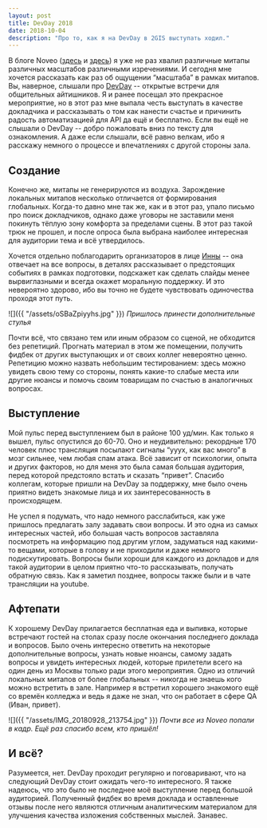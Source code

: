 ```yaml
---
layout: post
title: DevDay 2018
date: 2018-10-04
description: "Про то, как я на DevDay в 2GIS выступать ходил."
---
```

В блоге Noveo ([здесь](https://blog.noveogroup.ru/2018/05/qa-mitapy-noveo-na-strazhe-kachestva/) и [здесь](https://blog.noveogroup.ru/2017/09/mitapy-testirovschikov/)) я уже не раз хвалил различные митапы различных масштабов различными изречениями. И сегодня мне хочется рассказать как раз об ощущении “масштаба” в рамках митапов. Вы, наверное, слышали про [DevDay](https://devday.ru/) -- открытые встречи для общительных айтишников. Я и ранее посещал это прекрасное мероприятие, но в этот раз мне выпала честь выступать в качестве докладчика и рассказывать о том как нанести счастье и причинить радость автоматизацией для API да ещё и бесплатно. Если вы ещё не слышали о DevDay -- добро пожаловать вниз по тексту для ознакомления. А даже если слышали, всё равно велкам, ибо я расскажу немного о процессе и впечатлениях с другой стороны зала.

Создание
---
Конечно же, митапы не генерируются из воздуха. Зарождение локальных митапов несколько отличается от формирования глобальных. Когда-то давно мне так же, как и в этот раз, упало письмо про поиск докладчиков, однако даже уговоры не заставили меня покинуть тёплую зону комфорта за пределами сцены. В этот раз такой трюк не прошел, и после опроса была выбрана наиболее интересная для аудитории тема и всё утвердилось.

Хочется отдельно поблагодарить организаторов в лице [Инны](https://www.facebook.com/profile.php?id=100004437228856) -- она отвечает на все вопросы, в деталях рассказывает о предстоящих событиях в рамках подготовки, подскажет как сделать слайды менее вырвиглазными и всегда окажет моральную поддержку. И это невероятно здорово, ибо вы точно не будете чувствовать одиночества проходя этот путь.

![]({{ "/assets/oSBaZpiyyhs.jpg" }})
*Пришлось принести дополнительные стулья*

Почти всё, что связано тем или иным образом со сценой, не обходится без репетиций. Прогнать материал в этом же помещении, получить фидбек от других выступающих и от своих коллег невероятно ценно. Репетицию можно назвать небольшим тестированием: здесь можно увидеть свою тему со стороны, понять какие-то слабые места или другие нюансы и помочь своим товарищам по счастью в аналогичных вопросах.

Выступление
---
Мой пульс перед выступлением был в районе 100 уд/мин. Как только я вышел, пульс опустился до 60-70. Оно и неудивительно: рекордные 170 человек плюс трансляция посылают сигналы “ууух, как вас много” в мозг сильнее, чем любая спам атака. Всё зависит от психологии, опыта и других факторов, но для меня это была самая большая аудитория, перед которой предстояло встать и сказать “привет”. Спасибо коллегам, которые пришли на DevDay за поддержку, мне было очень приятно видеть знакомые лица и их заинтересованность в происходящем.

Не успел я подумать, что надо немного расслабиться, как уже пришлось предлагать залу задавать свои вопросы. И это одна из самых интересных частей, ибо большая часть вопросов заставляла посмотреть на информацию под другим углом, задуматься над какими-то вещами, которые в голову и не приходили и даже немного подискутировать. Вопросы были хороши для каждого из докладов и для такой аудитории в целом приятно что-то рассказывать, получать обратную связь. Как я заметил позднее, вопросы также были и в чате трансляции на youtube.

Афтепати
---
К хорошему DevDay прилагается бесплатная еда и выпивка, которые встречают гостей на столах сразу после окончания последнего доклада и вопросов. Было очень интересно ответить на некоторые дополнительные вопросы, узнать новые нюансы, самому задать вопросы и увидеть интересных людей, которые прилетели всего на один день из Москвы только ради этого мероприятия. Одно из отличий локальных митапов от более глобальных -- никогда не знаешь кого можно встретить в зале. Например я встретил хорошего знакомого ещё со времён колледжа и ведь я даже не знал, что он работает в сфере QA (Иван, привет).

![]({{ "/assets/IMG_20180928_213754.jpg" }})
*Почти все из Noveo попали в кадр. Ещё раз спасибо всем, кто пришёл!*

И всё?
---
Разумеется, нет. DevDay проходит регулярно и поговаривают, что на следующий DevDay стоит ожидать чего-то интересного. Я также надеюсь, что это было не последнее моё выступление перед большой аудиторией. Полученный фидбек во время доклада и оставленные отзывы после него являются отличным аналитическим материалом для улучшения качества изложения собственных мыслей. Занавес.

